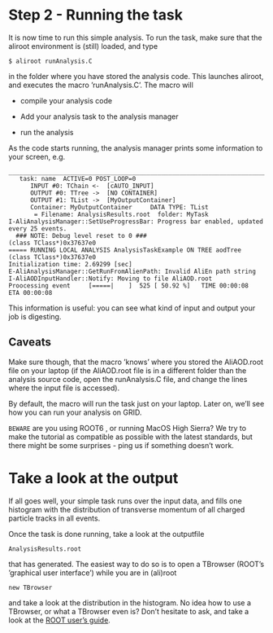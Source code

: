 # Step 2 - Running the task

It is now time to run this simple analysis. To run the task, make sure that the aliroot environment is (still) loaded, and type
```
$ aliroot runAnalysis.C
```
in the folder where you have stored the analysis code. This launches aliroot, and executes the macro ’runAnalysis.C’. The macro will

*   compile your analysis code

*   Add your analysis task to the analysis manager

*   run the analysis


As the code starts running, the analysis manager prints some information to your screen, e.g.
```
______________________________________________________________________________
   task: name  ACTIVE=0 POST_LOOP=0
      INPUT #0: TChain <-  [cAUTO_INPUT]
      OUTPUT #0: TTree ->  [NO CONTAINER]
      OUTPUT #1: TList ->  [MyOutputContainer]
      Container: MyOutputContainer     DATA TYPE: TList
       = Filename: AnalysisResults.root  folder: MyTask
I-AliAnalysisManager::SetUseProgressBar: Progress bar enabled, updated every 25 events.
  ### NOTE: Debug level reset to 0 ###
(class TClass*)0x37637e0
===== RUNNING LOCAL ANALYSIS AnalysisTaskExample ON TREE aodTree
(class TClass*)0x37637e0
Initialization time: 2.69299 [sec]
E-AliAnalysisManager::GetRunFromAlienPath: Invalid AliEn path string
I-AliAODInputHandler::Notify: Moving to file AliAOD.root
Proocessing event     [=====|    ]  525 [ 50.92 %]   TIME 00:00:08  ETA 00:00:08
```

This information is useful: you can see what kind of input and output your job is digesting. 

## Caveats

Make sure though, that the macro ’knows’ where you stored the AliAOD.root file on your laptop (if the AliAOD.root file is in a different folder than the analysis source code, open the runAnalysis.C file, and change the lines where the input file is accessed).

By default, the macro will run the task just on your laptop. Later on, we’ll see how you can run your analysis on GRID.

`BEWARE` are you using ROOT6 , or running MacOS High Sierra? We try to make the tutorial as compatible as possible with the latest standards, but there might be some surprises - ping us if something doesn’t work.
# Take a look at the output

If all goes well, your simple task runs over the input data, and fills one histogram with the distribution of transverse momentum of all charged particle tracks in all events. 

Once the task is done running, take a look at the outputfile 

```
AnalysisResults.root
```
 that has generated. The easiest way to do so is to open a TBrowser (ROOT’s ’graphical user interface’) while you are in (ali)root 

```
new TBrowser
```

and take a look at the distribution in the histogram. No idea how to use a TBrowser, or what a TBrowser even is? Don’t hesitate to ask, and take a look at the [ROOT user’s guide](https://root.cern.ch/root/htmldoc/guides/users-guide/ROOTUsersGuide.html).
